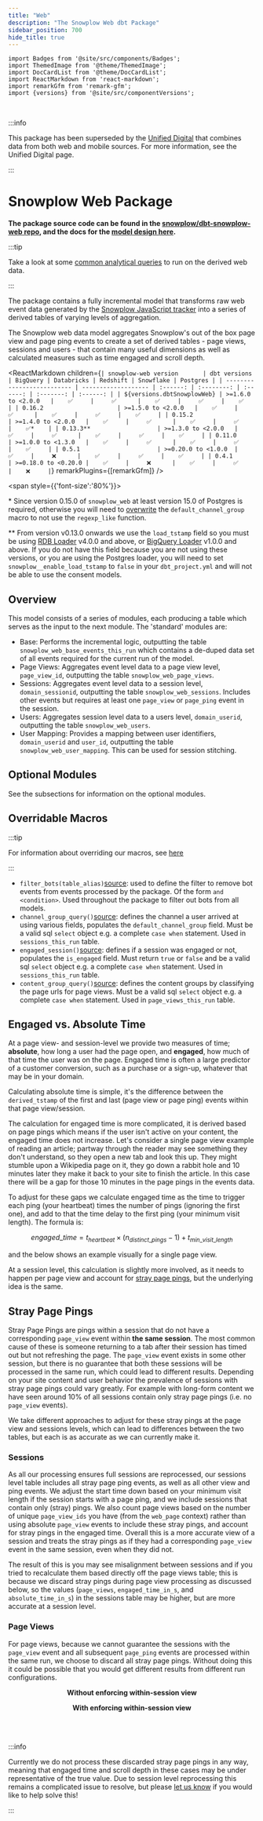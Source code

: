 ```yaml
---
title: "Web"
description: "The Snowplow Web dbt Package"
sidebar_position: 700
hide_title: true
---
```


```mdx-code-block
import Badges from '@site/src/components/Badges';
import ThemedImage from '@theme/ThemedImage';
import DocCardList from '@theme/DocCardList';
import ReactMarkdown from 'react-markdown';
import remarkGfm from 'remark-gfm';
import {versions} from '@site/src/componentVersions';

```
<Badges badgeType="dbt-package Release" pkg="web"></Badges>&nbsp;
<Badges badgeType="Maintained"></Badges>&nbsp;
<Badges badgeType="SCL"></Badges>

:::info

This package has been superseded by the [Unified Digital](/docs/modeling-your-data/modeling-your-data-with-dbt/dbt-models/dbt-unified-data-model/index.md) that combines data from both web and mobile sources. For more information, see the Unified Digital page.

:::

# Snowplow Web Package

**The package source code can be found in the [snowplow/dbt-snowplow-web repo](https://github.com/snowplow/dbt-snowplow-web), and the docs for the [model design here](https://snowplow.github.io/dbt-snowplow-web/#!/overview/snowplow_web).**

:::tip

Take a look at some [common analytical queries](/docs/resources/recipes-tutorials/recipe-dbt-web-queries/index.md) to run on the derived web data.

:::

The package contains a fully incremental model that transforms raw web event data generated by the [Snowplow JavaScript tracker](/docs/sources/trackers/web-trackers/index.md) into a series of derived tables of varying levels of aggregation.

The Snowplow web data model aggregates Snowplow's out of the box page view and page ping events to create a set of derived tables - page views, sessions and users - that contain many useful dimensions as well as calculated measures such as time engaged and scroll depth.

<p align="center">
<ThemedImage
alt='Web Package data flow'
sources={{
light: require('./images/web-process-light.drawio.png').default,
dark: require('./images/web-process-dark.drawio.png').default
}}
/>
</p>

<ReactMarkdown children={`
| snowplow-web version       | dbt versions        | BigQuery | Databricks | Redshift | Snowflake | Postgres |
| -------------------------- | ------------------- | :------: | :--------: | :------: | :-------: | :------: |
| ${versions.dbtSnowplowWeb} | >=1.6.0 to <2.0.0   |    ✅     |     ✅      |    ✅     |     ✅     |    ✅     |
| 0.16.2                     | >=1.5.0 to <2.0.0   |    ✅     |     ✅      |    ✅     |     ✅     |    ✅     |
| 0.15.2                     | >=1.4.0 to <2.0.0   |    ✅     |     ✅      |    ✅     |     ✅     |    ✅*    |
| 0.13.3**                   | >=1.3.0 to <2.0.0   |    ✅     |     ✅      |    ✅     |     ✅     |    ✅     |
| 0.11.0                     | >=1.0.0 to <1.3.0   |    ✅     |     ✅      |    ✅     |     ✅     |    ✅     |
| 0.5.1                      | >=0.20.0 to <1.0.0  |    ✅     |     ❌      |    ✅     |     ✅     |    ✅     |
| 0.4.1                      | >=0.18.0 to <0.20.0 |    ✅     |     ❌      |    ✅     |     ✅     |    ❌     |
`} remarkPlugins={[remarkGfm]} />

<span style={{'font-size':'80%'}}>

\* Since version 0.15.0 of `snowplow_web` at least version 15.0 of Postgres is required, otherwise you will need to [overwrite](/docs/modeling-your-data/modeling-your-data-with-dbt/package-mechanics/overridable-macros/index.md#overriding-macros) the `default_channel_group` macro to not use the `regexp_like` function.

** From version v0.13.0 onwards we use the `load_tstamp` field so you must be using [RDB Loader](/docs/api-reference/loaders-storage-targets/snowplow-rdb-loader/index.md) v4.0.0 and above, or [BigQuery Loader](/docs/api-reference/loaders-storage-targets/snowplow-rdb-loader/index.md) v1.0.0 and above. If you do not have this field because you are not using these versions, or you are using the Postgres loader, you will need to set `snowplow__enable_load_tstamp` to `false` in your `dbt_project.yml` and will not be able to use the consent models.
</span>

## Overview

This model consists of a series of modules, each producing a table which serves as the input to the next module. The 'standard' modules are:

- Base: Performs the incremental logic, outputting the table `snowplow_web_base_events_this_run` which contains a de-duped data set of all events required for the current run of the model.
- Page Views: Aggregates event level data to a page view level, `page_view_id`, outputting the table `snowplow_web_page_views`.
- Sessions: Aggregates event level data to a session level, `domain_sessionid`, outputting the table `snowplow_web_sessions`. Includes other events but requires at least one `page_view` or `page_ping` event in the session.
- Users: Aggregates session level data to a users level, `domain_userid`, outputting the table `snowplow_web_users`.
- User Mapping: Provides a mapping between user identifiers, `domain_userid` and `user_id`, outputting the table `snowplow_web_user_mapping`. This can be used for session stitching.

## Optional Modules

See the subsections for information on the optional modules.

## Overridable Macros

:::tip

For information about overriding our macros, see [here](/docs/modeling-your-data/modeling-your-data-with-dbt/package-mechanics/overridable-macros/index.md#overriding-macros)

:::

- `filter_bots(table_alias)`[source](https://github.com/snowplow/dbt-snowplow-web/blob/main/macros/filter_bots.sql): used to define the filter to remove bot events from events processed by the package. Of the form `and <condition>`. Used throughout the package to filter out bots from all models.
- `channel_group_query()`[source](https://github.com/snowplow/dbt-snowplow-web/blob/main/macros/channel_group_query.sql): defines the channel a user arrived at using various fields, populates the `default_channel_group` field. Must be a valid sql `select` object e.g. a complete `case when` statement. Used in `sessions_this_run` table.
- `engaged_session()`[source](https://github.com/snowplow/dbt-snowplow-web/blob/main/macros/engaged_session.sql): defines if a session was engaged or not, populates the `is_engaged` field. Must return `true` or `false` and be a valid sql `select` object e.g. a complete `case when` statement. Used in `sessions_this_run` table.
- `content_group_query()`[source](https://github.com/snowplow/dbt-snowplow-web/blob/main/macros/channel_group_query.sql): defines the content groups by classifying the page urls for page views. Must be a valid sql `select` object e.g. a complete `case when` statement. Used in `page_views_this_run` table.

## Engaged vs. Absolute Time
At a page view- and session-level we provide two measures of time; **absolute**, how long a user had the page open, and **engaged**, how much of that time the user was on the page. Engaged time is often a large predictor of a customer conversion, such as a purchase or a sign-up, whatever that may be in your domain.

Calculating absolute time is simple, it's the difference between the `derived_tstamp` of the first and last (page view or page ping) events within that page view/session.

The calculation for engaged time is more complicated, it is derived based on page pings which means if the user isn't active on your content, the engaged time does not increase. Let's consider a single page view example of reading an article; partway through the reader may see something they don't understand, so they open a new tab and look this up. They might stumble upon a Wikipedia page on it, they go down a rabbit hole and 10 minutes later they make it back to your site to finish the article. In this case there will be a gap for those 10 minutes in the page pings in the events data.

To adjust for these gaps we calculate engaged time as the time to trigger each ping (your heartbeat) times the number of pings (ignoring the first one), and add to that the time delay to the first ping (your minimum visit length). The formula is:

$$
engaged\_time=t_{heartbeat}\times (n_{distinct\_pings} -1) + t_{min\_visit\_length}
$$

and the below shows an example visually for a single page view.

<p align="center">
<ThemedImage
alt='Page views and pings showing gaps to highlight the difference between absolute and engaged time'
sources={{
light: require('./images/engaged_time_light.drawio.png').default,
dark: require('./images/engaged_time_dark.drawio.png').default
}}
/>
</p>

At a session level, this calculation is slightly more involved, as it needs to happen per page view and account for [stray page pings](#stray-page-pings), but the underlying idea is the same.


## Stray Page Pings
Stray Page Pings are pings within a session that do not have a corresponding `page_view` event within **the same session**. The most common cause of these is someone returning to a tab after their session has timed out but not refreshing the page. The `page_view` event exists in some other session, but there is no guarantee that both these sessions will be processed in the same run, which could lead to different results. Depending on your site content and user behavior the prevalence of sessions with stray page pings could vary greatly. For example with long-form content we have seen around 10% of all sessions contain only stray page pings (i.e. no `page_view` events).

We take different approaches to adjust for these stray pings at the page view and sessions levels, which can lead to differences between the two tables, but each is as accurate as we can currently make it.

### Sessions
As all our processing ensures full sessions are reprocessed, our sessions level table includes all stray page ping events, as well as all other view and ping events. We adjust the start time down based on your minimum visit length if the session starts with a page ping, and we include sessions that contain only (stray) pings. We also count page views based on the number of unique `page_view_ids` you have (from the `web_page` context) rather than using absolute `page_view` events to include these stray pings, and account for stray pings in the engaged time. Overall this is a more accurate view of a session and treats the stray pings as if they had a corresponding `page_view` event in the same session, even when they did not.

The result of this is you may see misalignment between sessions and if you tried to recalculate them based directly off the page views table; this is because we discard stray pings during page view processing as discussed below, so the values (`page_views`, `engaged_time_in_s`, and `absolute_time_in_s`) in the sessions table may be higher, but are more accurate at a session level.

<p align="center">
<ThemedImage
alt='Stray page ping sessionisation'
sources={{
light: require('./images/stray_sessions_light.drawio.png').default,
dark: require('./images/stray_sessions_dark.drawio.png').default
}}
/>
</p>


### Page Views
For page views, because we cannot guarantee the sessions with the `page_view` event and all subsequent `page_ping` events are processed within the same run, we choose to discard all stray page pings. Without doing this it could be possible that you would get different results from different run configurations.

<div style ={{overflow:'hidden'}}>
<div style={{float: 'left', width: '45%'}}>
<p align="center"><strong>Without enforcing within-session view</strong></p>
<ThemedImage
alt='Stray page ping page views'
sources={{
light: require('./images/stray_views_old-light.drawio.png').default,
dark: require('./images/stray_views_old-dark.drawio.png').default
}}
/>

</div>
<div style={{float: 'right', width: '45%'}}>
<p align="center"><strong>With enforcing within-session view</strong></p>
<ThemedImage
alt='Stray page ping page views'
sources={{
light: require('./images/stray_views_new-light.drawio.png').default,
dark: require('./images/stray_views_new-dark.drawio.png').default
}}
/>
</div>
</div>

<br></br>

:::info

Currently we do not process these discarded stray page pings in any way, meaning that engaged time and scroll depth in these cases may be under representative of the true value. Due to session level reprocessing this remains a complicated issue to resolve, but please [let us know](https://github.com/snowplow/dbt-snowplow-web/issues) if you would like to help solve this!

:::
